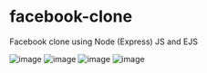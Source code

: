 # facebook-clone
Facebook clone using Node (Express) JS and EJS

![image](https://user-images.githubusercontent.com/79495831/170173302-6917eb57-9414-4afc-9573-806c4edb3176.png)
![image](https://user-images.githubusercontent.com/79495831/170173269-23877dcc-3a8e-427c-b79e-4f62d205bfbf.png)
![image](https://user-images.githubusercontent.com/79495831/170173330-84f05cb3-f268-4814-8a46-acddcd453209.png)
![image](https://user-images.githubusercontent.com/79495831/170173383-cc1d9f07-9038-4949-ac62-ae7cb5975533.png)
